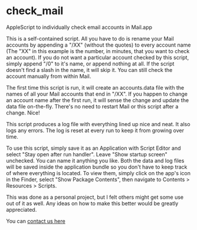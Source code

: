 # check_mail
AppleScript to individually check email accounts in Mail.app

This is a self-contained script.  All you have to do is rename your Mail accounts by appending a "/XX" (without the quotes) to every account name (The "XX" in this example is the number, in minutes, that you want to check an account).  If you do not want a particular account checked by this script, simply append "/0" to it's name, or append nothing at all.  If the script doesn't find a slash in the name, it will skip it.  You can still check the account manually from within Mail.

The first time this script is run, it will create an accounts.data file with the names of all your Mail accounts that end in "/XX".  If you happen to change an account name after the first run, it will sense the change and update the data file on-the-fly.  There's no need to restart Mail or this script after a change.  Nice!

This script produces a log file with everything lined up nice and neat.  It also logs any errors.  The log is reset at every run to keep it from growing over time.

To use this script, simply save it as an Application with Script Editor and select "Stay open after run handler".  Leave "Show startup screen" unchecked.  You can name it anything you like.  Both the data and log files will be saved inside the application bundle so you don't have to keep track of where everything is located.  To view them, simply click on the app's icon in the Finder, select "Show Package Contents", then navigate to Contents > Resources > Scripts.

This was done as a personal project, but I felt others might get some use out of it as well.  Any ideas on how to make this better would be greatly appreciated.

You can [contact us here](http://www.surfshopcart.com/)
